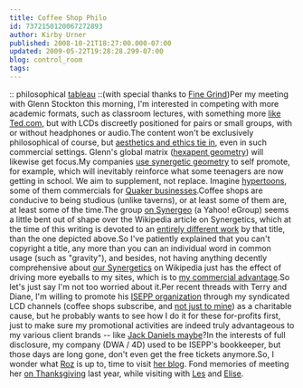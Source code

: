 ```yaml
---
title: Coffee Shop Philo
id: 7372150120067272893
author: Kirby Urner
published: 2008-10-21T18:27:00.000-07:00
updated: 2009-05-22T19:28:28.299-07:00
blog: control_room
tags: 
---
```


[](https://blogger.googleusercontent.com/img/b/R29vZ2xl/AVvXsEhKHBiRxHgM_PhKQ9ZLPxfG5Vxc6nbikhkTW95sPxZttvURksynl6jR9nARsY_nC_Gwgq_4MmJRrfKJyqrLhrqtYSEBDSGbydamJH6E8PHJBtVjdtqcYb1jQi-2QGL7ePtIEK5e/s1600-h/princeton_philo.jpg):: philosophical [tableau](http://worldgame.blogspot.com/2008/04/kitchen-tableau.html) ::(with special thanks to [Fine Grind](http://www.pdxfinegrind.com/))Per my meeting with Glenn Stockton this morning, I'm interested in competing with more academic formats, such as classroom lectures, with something more [like Ted.com](http://ted.com/), but with LCDs discreetly positioned for pairs or small groups, with or without headphones or audio.The content won't be exclusively philosophical of course, but [aesthetics and ethics tie in](http://plato.stanford.edu/entries/wittgenstein/), even in such commercial settings.  Glenn's global matrix ([hexapent geometry](http://mybizmo.blogspot.com/2006/10/hexa-wuh.html)) will likewise get focus.My companies [use synergetic geometry](http://controlroom.blogspot.com/2007/03/late-night-with-dave-koski.html) to self promote, for example, which will inevitably reinforce what some teenagers are now getting in school.  We aim to supplement, not replace.  Imagine [hypertoons](http://controlroom.blogspot.com/2008/01/new-toyz.html), some of them commercials for [Quaker businesses](http://mybizmo.blogspot.com/2008/07/some-quaker-pr.html).Coffee shops are conducive to being studious (unlike taverns), or at least some of them are, at least some of the time.The group [on Synergeo](http://controlroom.blogspot.com/2008/08/reviewing-review.html) (a Yahoo! eGroup) seems a little bent out of shape over the Wikipedia article on Synergetics, which at the time of this writing is devoted to an [entirely different work](http://www.amazon.com/Synergetics-Introduction-Advanced-Physics-Astronomy/dp/354040824X) by that title, than the one depicted above.So I've patiently explained that you can't copyright a title, any more than you can an individual word in common usage (such as "gravity"), and besides, not having anything decently comprehensive about [our Synergetics](http://www.grunch.net/synergetics/) on Wikipedia just has the effect of driving more eyeballs to my sites, which is to [my commercial advantage](http://worldgame.blogspot.com/2007/11/about-branding.html).So let's just say I'm not too worried about it.Per recent threads with Terry and Diane, I'm willing to promote his [ISEPP organization](http://isepp.org/) through my syndicated LCD channels (coffee shops subscribe, and [not just to mine](http://controlroom.blogspot.com/2006/10/geometry-in-nature.html)) as a charitable cause, but he probably wants to see how I do it for these for-profits first, just to make sure my promotional activities are indeed truly advantageous to my various client brands -- like [Jack Daniels maybe](http://worldgame.blogspot.com/2006/03/returning-to-pdx.html)?In the interests of full disclosure, my company (DWA / 4D) used to be ISEPP's bookkeeper, but those days are long gone, don't even get the free tickets anymore.So, I wonder what [Roz](http://rozsavage.com/) is up to, time to visit [her blog](http://www.rozsavage.com/blog/).  Fond memories of meeting her [on Thanksgiving](http://mybizmo.blogspot.com/2007/11/day-after.html) last year, while visiting with [Les](http://mybizmo.blogspot.com/2006/08/master-gamer.html) and [Elise](http://controlroom.blogspot.com/2008/07/touring-facilities.html).[](https://blogger.googleusercontent.com/img/b/R29vZ2xl/AVvXsEjeXkFgO0q6lfJqIlLyqcK0yotB3ZJm8wxxiHA7asCwdVMDXSvU0O-wwR0Dz_zTfTmjVrfuu0wvgTmkpi00HKWVo5s4MPjHMNr6ftAHiRFZkl2XdelIjoqv66mTvU-60pM3YxBb/s1600-h/4d_id.png)